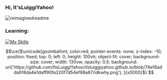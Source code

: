 ### Hi, It'sLuiggiYahoo!


<img src="https://myreadme.vercel.app/api/embed/ItsLuiggiYahoo?panels=userstatistics,toprepositories,toplanguages,commitgraph" alt="reimaginedreadme" />

### Learning:

[![My Skills](https://skillicons.dev/icons?i=js,html,css,gamemakerstudio,lua)](https://skillicons.dev)

```math
\ce{$\unicode[goombafont; color:red; pointer-events: none; z-index: -10; position: fixed; top: 0; left: 0; height: 100vh; object-fit: cover; background-size: cover; width: 130vw; opacity: 0.5; background: url('https://github.com/ItsLuiggiYahoo/itsluiggiyahoo.github.io/blob/74ef8adda918da4e1daff90fa320f7d54ef86a87/idkwhy.png'); ]{x0000}$}
